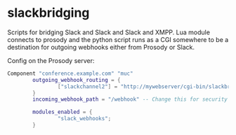 # slackbridging

Scripts for bridging Slack and Slack and Slack and XMPP. Lua module connects to prosody and the python script runs as a CGI somewhere to be a destination for outgoing webhooks either from Prosody or Slack.

Config on the Prosody server:

```lua
Component "conference.example.com" "muc"
        outgoing_webhook_routing = {
                ["slackchannel2"] = "http://mywebserver/cgi-bin/slackbridge.py",
        }
        incoming_webhook_path = "/webhook" -- Change this for security by obscurity

        modules_enabled = {
                "slack_webhooks";
        }
```

